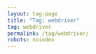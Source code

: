 ```yaml
---
layout: tag-page
title: "Tag: webdriver"
tag: webdriver
permalink: /tag/webdriver/
robots: noindex
---
```

